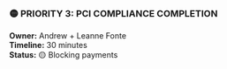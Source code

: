 ### 🟡 **PRIORITY 3: PCI COMPLIANCE COMPLETION**

**Owner:** Andrew + Leanne Fonte  
**Timeline:** 30 minutes  
**Status:** 🟡 Blocking payments
